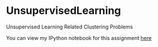 UnsupervisedLearning
====================

Unsupervised Learning Related Clustering Problems

You can view my IPython notebook for this assignment [here](http://nbviewer.ipython.org/github/nickrobinson/UnsupervisedLearning/blob/master/src/Unsupervised.ipynb)
